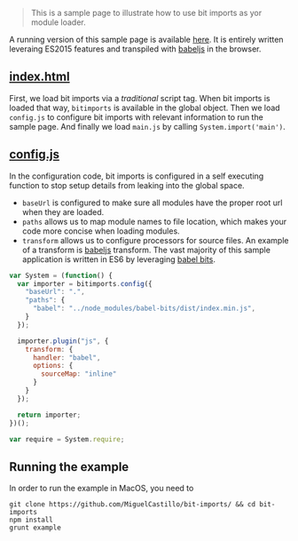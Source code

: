 > This is a sample page to illustrate how to use bit imports as yor module loader.

A running version of this sample page is available [here](https://miguelcastillo.github.io/bit-imports/example/). It is entirely written leveraing ES2015 features and transpiled with [babeljs](https://babeljs.io/) in the browser.

## [index.html](index.html)

First, we load bit imports via a *traditional* script tag. When bit imports is loaded that way, `bitimports` is available in the global object. Then we load `config.js` to configure bit imports with relevant information to run the sample page.  And finally we load `main.js` by calling `System.import('main')`.

## [config.js](config.js)

In the configuration code, bit imports is configured in a self executing function to stop setup details from leaking into the global space.

- `baseUrl` is configured to make sure all modules have the proper root url when they are loaded.
- `paths` allows us to map module names to file location, which makes your code more concise when loading modules.
- `transform` allows us to configure processors for source files. An example of a transform is [babeljs](https://github.com/babel/babel) transform. The vast majority of this sample application is written in ES6 by leveraging [babel bits](https://github.com/MiguelCastillo/babel-bits).

``` javascript
var System = (function() {
  var importer = bitimports.config({
    "baseUrl": ".",
    "paths": {
      "babel": "../node_modules/babel-bits/dist/index.min.js",
    }
  });

  importer.plugin("js", {
    transform: {
      handler: "babel",
      options: {
        sourceMap: "inline"
      }
    }
  });

  return importer;
})();

var require = System.require;
```

## Running the example

In order to run the example in MacOS, you need to

```
git clone https://github.com/MiguelCastillo/bit-imports/ && cd bit-imports
npm install
grunt example
```
